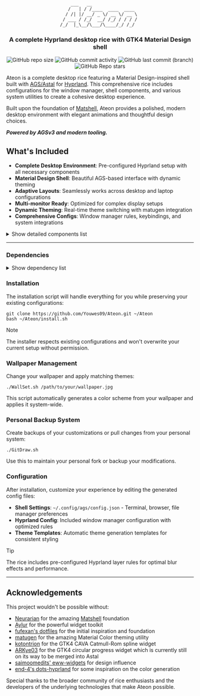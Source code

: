 <div align="center">

```
    ___   __                  
   /   | / /____  ____  ____  
  / /| |/ __/ _ \/ __ \/ __ \ 
 / ___ / /_/  __/ /_/ / / / / 
/_/  |_\__/\___/\____/_/ /_/  
```
### A complete Hyprland desktop rice with GTK4 Material Design shell

![GitHub repo size](https://img.shields.io/github/repo-size/Youwes09/Ateon?style=for-the-badge&logo=gitlfs&logoColor=%23D8B4FE&labelColor=%234C1D95&color=%23D8B4FE)
![GitHub commit activity](https://img.shields.io/github/commit-activity/m/Youwes09/Ateon?style=for-the-badge&logo=git&logoColor=%23C084FC&labelColor=%234C1D95&color=%23C084FC)
![GitHub last commit (branch)](https://img.shields.io/github/last-commit/Youwes09/Ateon/main?style=for-the-badge&logo=git&logoColor=%23A855F7&labelColor=%234C1D95&color=%23A855F7)
![GitHub Repo stars](https://img.shields.io/github/stars/Youwes09/Ateon?style=for-the-badge&logo=github&logoColor=%239333EA&labelColor=%234C1D95&color=%239333EA)

</div>

Ateon is a complete desktop rice featuring a Material Design-inspired shell built with [AGS/Astal](https://github.com/Aylur/astal) for [Hyprland](https://github.com/hyprwm/Hyprland). This comprehensive rice includes configurations for the window manager, shell components, and various system utilities to create a cohesive desktop experience.

Built upon the foundation of [Matshell](https://github.com/neurarian/matshell), Ateon provides a polished, modern desktop environment with elegant animations and thoughtful design choices.

***Powered by AGSv3 and modern tooling.***

## What's Included

- **Complete Desktop Environment**: Pre-configured Hyprland setup with all necessary components
- **Material Design Shell**: Beautiful AGS-based interface with dynamic theming
- **Adaptive Layouts**: Seamlessly works across desktop and laptop configurations  
- **Multi-monitor Ready**: Optimized for complex display setups
- **Dynamic Theming**: Real-time theme switching with matugen integration
- **Comprehensive Configs**: Window manager rules, keybindings, and system integrations

<details>
  <summary>Show detailed components list</summary>

### Components

- Status Bar - Sleek, informative main bar with system information

  - Workspace Management - Themed Hyprland workspace integration
  - System Tray
  - Visual Performance Monitoring - CPU & memory
  - Simple Clock

- Music Player - Media controls, music cover themed

  - Audio Visualization - Extensive library of CAVA visualizer styles to choose from

- System Menu - Minimalistic core system integration

  - Network Management - WiFi scanning, connection management, and status monitoring
  - Bluetooth Support - Device pairing, management, and status indicators
  - Brightness Controls
  - Audio Controls
  - Battery Metrics
  - Power Profiles
  - Notification Center - Intuitive notification management system & DND mode

- Logout Menu - wlogout-like but ags

- App Launcher - Fast fuzzy search application access
  
- Wallpaper Manager - Linked with Matugen Theming

- On-Screen Display - Tracks Audio, Brightness, and Bluetooth connections

- Sidebar - Weather display and digital flip clock
  
- Customized Terminal

</details>

______________________________________________________________________

### Dependencies

<details>
  <summary>Show dependency list</summary>

#### Required:

- aylurs-gtk-shell-git
- libastal-hyprland-git
- libastal-tray-git
- libastal-notifd-git
- libastal-apps-git
- libastal-wireplumber-git
- libastal-mpris-git
- libastal-network-git
- libastal-bluetooth-git
- libastal-cava-git
- libastal-battery-git
- libastal-powerprofiles-git
- libgtop
- libadwaita
- libsoup3
- hyprland
- coreutils
- dart-sass
- imagemagick
- networkmanager
- wireplumber
- bluez & bluez-utils (will also run fine without, but throws some non-critical errors on startup)
- adwaita-icon-theme
- ttf-material-symbols-variable-git
- ttf-firacode-nerd
- ***For matugen theming:***
  - matugen
  - [chromash](https://github.com/Youwes09/Chromash) (optional; for additional chroma/tone based theming)

#### Not required but useful for laptop device features:

- upower
- brightnessctl

</details>

### Installation

The installation script will handle everything for you while preserving your existing configurations:

```console
git clone https://github.com/Youwes09/Ateon.git ~/Ateon
bash ~/Ateon/install.sh
```

> [!NOTE]  
> The installer respects existing configurations and won't overwrite your current setup without permission.

### Wallpaper Management

Change your wallpaper and apply matching themes:

```console
./WallSet.sh /path/to/your/wallpaper.jpg
```

This script automatically generates a color scheme from your wallpaper and applies it system-wide.

### Personal Backup System

Create backups of your customizations or pull changes from your personal system:

```console
./GitDraw.sh
```

Use this to maintain your personal fork or backup your modifications.

### Configuration

After installation, customize your experience by editing the generated config files:

- **Shell Settings**: `~/.config/ags/config.json` - Terminal, browser, file manager preferences
- **Hyprland Config**: Included window manager configuration with optimized rules
- **Theme Templates**: Automatic theme generation templates for consistent styling

> [!TIP]  
> The rice includes pre-configured Hyprland layer rules for optimal blur effects and performance.

______________________________________________________________________

## Acknowledgements

This project wouldn't be possible without:
- [Neurarian](https://github.com/Neurarian) for the amazing [Matshell](https://github.com/neurarian/matshell) foundation
- [Aylur](https://github.com/Aylur) for the powerful widget toolkit
- [fufexan's dotfiles](https://github.com/fufexan/dotfiles) for the initial inspiration and foundation
- [matugen](https://github.com/InioX/matugen) for the amazing Material Color theming utility
- [kotontrion](https://github.com/kotontrion/kompass) for the GTK4 CAVA Catmull-Rom spline widget
- [ARKye03](https://github.com/ARKye03) for the GTK4 circular progress widget which is currently still on its way to be merged into Astal
- [saimoomedits' eww-widgets](https://github.com/saimoomedits/eww-widgets) for design influence
- [end-4's dots-hyprland](https://github.com/end-4/dots-hyprland) for some inspiration on the color generation

Special thanks to the broader community of rice enthusiasts and the developers of the underlying technologies that make Ateon possible.
